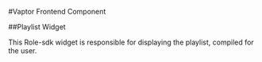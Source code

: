 #Vaptor Frontend Component

##Playlist Widget


This Role-sdk widget is responsible for displaying the playlist, compiled for the user.
